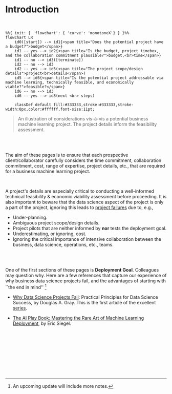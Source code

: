 # Introduction

<br>

```{mermaid}
%%{ init: { 'flowchart': { 'curve': 'monotoneX'} } }%%
flowchart LR    
    id0([start]) --> id1{<span title="Does the potential project have a budget?">budget</span>} 
    id1 -- yes --> id2{<span title="Is the budget, project timebox, and the collaboration commitment plausible?">budget,<br>time</span>}
    id1 -- no --> id3([terminate])
    id2 -- no --> id3
    id2 -- yes --> id5(<span title="The project scope/design details">project<br>details</span>)
    id5 --> id6{<span title="Is the potential project addressable via machine learning, technically feasible, and economically viable?">feasible?</span>}
    id6 -- no --> id3
    id6 -- yes --> id8(next <br> steps)
    
    classDef default fill:#333333,stroke:#333333,stroke-width:0px,color:#ffffff,font-size:11pt;
```

> An illustration of considerations vis-à-vis a potential business machine learning project.  The project details inform the feasibility assessment.

<br>
<br>

The aim of these pages is to ensure that each prospective client/collaborator carefully considers the time commitment, collaboration commitment, cost, range of expertise, project details, etc., that are required for a business machine learning project. 

<br>

A project's details are especially critical to conducting a well-informed technical feasibility & economic 
viability assessment before proceeding.  It is also important to beware that the data science aspect of the project is only a part of the project, ignoring this leads to [project failures](https://www.kdnuggets.com/survey-machine-learning-projects-still-routinely-fail-to-deploy) due to, e.g.,

* Under-planning.
* Ambiguous project scope/design details. 
* Project pilots that are neither informed by **nor** tests the deployment goal.
* Underestimating, or ignoring, cost.
* Ignoring the critical importance of intensive collaboration between the business, data science, operations, etc., teams.

<br>
<br>

One of the first sections of these pages is **Deployment Goal**.  Colleagues may question why.  Here are a few references that 
capture our experience of why business data science projects fail, and the advantages of starting with ``the end in mind'' [^deployment]

* [Why Data Science Projects Fail](https://pubsonline.informs.org/do/10.1287/LYTX.2023.02.04/full/): Practical Principles for Data Science Success, by Douglas A. Gray.  This is the first article of the excellent [series](https://pubsonline.informs.org/action/doSearch?&target=digital-object-search&content=digitalObjects&Keywords=Principles%20for%20Successful%20Analytics%20Projects).

* [The AI Play Book: Mastering the Rare Art of Machine Learning Deployment](https://mitpress.mit.edu/9780262048903/the-ai-playbook/), by Eric Siegel.

<br>
<br>
<br>
<br>

<br>
<br>
<br>
<br>

[^deployment]: An upcoming update will include more notes.
